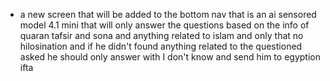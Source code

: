 - a new screen that will be added to the bottom nav that is an ai sensored model 4.1 mini that will only answer the questions based on the info of quaran tafsir and sona and anything related to islam and only that no hilosination and if he didn't found anything related to the questioned asked he should only answer with I don't know and send him to egyption ifta 